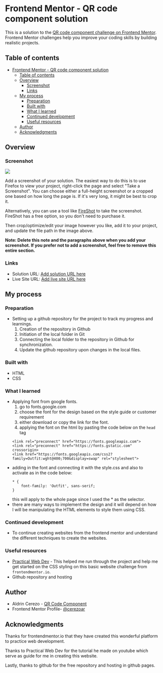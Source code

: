 # Frontend Mentor - QR code component solution

This is a solution to the [QR code component challenge on Frontend Mentor](https://www.frontendmentor.io/challenges/qr-code-component-iux_sIO_H). Frontend Mentor challenges help you improve your coding skills by building realistic projects. 

## Table of contents

- [Frontend Mentor - QR code component solution](#frontend-mentor---qr-code-component-solution)
  - [Table of contents](#table-of-contents)
  - [Overview](#overview)
    - [Screenshot](#screenshot)
    - [Links](#links)
  - [My process](#my-process)
    - [Preparation](#preparation)
    - [Built with](#built-with)
    - [What I learned](#what-i-learned)
    - [Continued development](#continued-development)
    - [Useful resources](#useful-resources)
  - [Author](#author)
  - [Acknowledgments](#acknowledgments)


## Overview

### Screenshot

![](./screenshot.jpg)

Add a screenshot of your solution. The easiest way to do this is to use Firefox to view your project, right-click the page and select "Take a Screenshot". You can choose either a full-height screenshot or a cropped one based on how long the page is. If it's very long, it might be best to crop it.

Alternatively, you can use a tool like [FireShot](https://getfireshot.com/) to take the screenshot. FireShot has a free option, so you don't need to purchase it. 

Then crop/optimize/edit your image however you like, add it to your project, and update the file path in the image above.

**Note: Delete this note and the paragraphs above when you add your screenshot. If you prefer not to add a screenshot, feel free to remove this entire section.**

### Links

- Solution URL: [Add solution URL here](https://your-solution-url.com)
- Live Site URL: [Add live site URL here](https://your-live-site-url.com)

## My process

### Preparation
- Setting up a github repository for the project to track my progress and learnings.
  1. Creation of the repository in Github
  2. Initiation of the local folder in Git
  3. Connecting the local folder to the repository in Github for synchronization.
  4. Update the github repository upon changes in the local files. 

### Built with

- HTML 
- CSS

### What I learned

- Applying font from google fonts.
  1. go to fonts.google.com
  2. choose the font for the design based on the style guide or customer requirement
  3. either download or copy the link for the font.
  4. applying the font on the html by pasting the code below on the `head` tag
  ```
  <link rel="preconnect" href="https://fonts.googleapis.com">
  <link rel="preconnect" href="https://fonts.gstatic.com" crossorigin>
  <link href="https://fonts.googleapis.com/css2?family=Outfit:wght@400;700&display=swap" rel="stylesheet">
  ```   
- adding in the font and connecting it with the style.css and also to activate as in the code below:
  ```
  * {
      font-family: 'Outfit', sans-serif;
  }
  ```
  this will apply to the whole page since I used the * as the selector.
- there are many ways to implement the design and it will depend on how I will be manipulating the HTML elements to style them using CSS.

### Continued development

- To continue creating websites from the frontend mentor and understand the different techniques to create the websites.

### Useful resources

- [Practical Web Dev](https://www.youtube.com/watch?v=t7Sp7Ct23KI) - This helped me run through the project and help me get started on the CSS styling on this basic website challenge from `frontendmentor.io`. 
- Github repository and hosting



## Author

- Aldrin Cerezo - [QR Code Component](https://cerezoar.github.io/fem-qr_code_component/)
- Frontend Mentor Profile- [@cerezoar](https://www.frontendmentor.io/profile/cerezoar)


## Acknowledgments

Thanks for frontendmentor.io that they have created this wonderful platform to practice web development. 

Thanks to Practical Web Dev for the tutorial he made on youtube which serve as guide for me in creating this website.

Lastly, thanks to github for the free repository and hosting in github pages.



